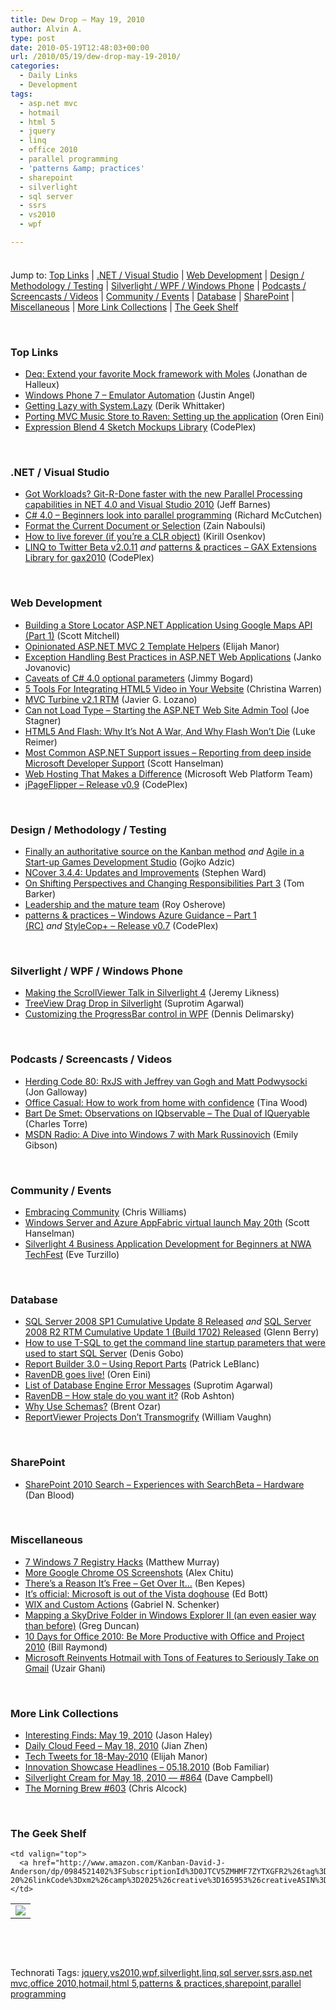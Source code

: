 ```yaml
---
title: Dew Drop – May 19, 2010
author: Alvin A.
type: post
date: 2010-05-19T12:48:03+00:00
url: /2010/05/19/dew-drop-may-19-2010/
categories:
  - Daily Links
  - Development
tags:
  - asp.net mvc
  - hotmail
  - html 5
  - jquery
  - linq
  - office 2010
  - parallel programming
  - 'patterns &amp; practices'
  - sharepoint
  - silverlight
  - sql server
  - ssrs
  - vs2010
  - wpf

---
```

<div class="wlWriterHeaderFooter" style="float:none; margin:0px; padding:4px 0px 4px 0px;">
</div>

Jump to: [Top Links][1] | [.NET / Visual Studio][2] | [Web Development][3] | [Design / Methodology / Testing][4] | [Silverlight / WPF / Windows Phone][5] | [Podcasts / Screencasts / Videos][6] | [Community / Events][7] | [Database][8] | [SharePoint][9] | [Miscellaneous][10] | [More Link Collections][11] | [The Geek Shelf][12] 

&#160;

### <a name="top"></a>Top Links

  * [Deq: Extend your favorite Mock framework with Moles][13] (Jonathan de Halleux)
  * [Windows Phone 7 – Emulator Automation][14] (Justin Angel)
  * [Getting Lazy with System.Lazy][15] (Derik Whittaker)
  * [Porting MVC Music Store to Raven: Setting up the application][16] (Oren Eini)
  * [Expression Blend 4 Sketch Mockups Library][17] (CodePlex)

&#160;

### <a name="dotnet"></a>.NET / Visual Studio

  * [Got Workloads? Git-R-Done faster with the new Parallel Processing capabilities in NET 4.0 and Visual Studio 2010][18] (Jeff Barnes)
  * [C# 4.0 &#8211; Beginners look into parallel programming][19] (Richard McCutchen)
  * [Format the Current Document or Selection][20] (Zain Naboulsi)
  * [How to live forever (if you’re a CLR object)][21] (Kirill Osenkov)
  * [LINQ to Twitter Beta v2.0.11][22]&#160;_and_&#160;[patterns & practices &#8211; GAX Extensions Library for gax2010][23] (CodePlex)

&#160;

### <a name="web"></a>Web Development

  * [Building a Store Locator ASP.NET Application Using Google Maps API (Part 1)][24] (Scott Mitchell)
  * [Opinionated ASP.NET MVC 2 Template Helpers][25] (Elijah Manor)
  * [Exception Handling Best Practices in ASP.NET Web Applications][26] (Janko Jovanovic)
  * [Caveats of C# 4.0 optional parameters][27] (Jimmy Bogard)
  * [5 Tools For Integrating HTML5 Video in Your Website][28] (Christina Warren)
  * [MVC Turbine v2.1 RTM][29] (Javier G. Lozano)
  * [Can not Load Type &#8211; Starting the ASP.NET Web Site Admin Tool][30] (Joe Stagner)
  * [HTML5 And Flash: Why It’s Not A War, And Why Flash Won’t Die][31] (Luke Reimer)
  * [Most Common ASP.NET Support issues &#8211; Reporting from deep inside Microsoft Developer Support][32] (Scott Hanselman)
  * [Web Hosting That Makes a Difference][33] (Microsoft Web Platform Team)
  * [jPageFlipper &#8211; Release v0.9][34] (CodePlex)

&#160;

### <a name="design"></a>Design / Methodology / Testing

  * [Finally an authoritative source on the Kanban method][35] _and_&#160;[Agile in a Start-up Games Development Studio][36] (Gojko Adzic)
  * [NCover 3.4.4: Updates and Improvements][37] (Stephen Ward)
  * [On Shifting Perspectives and Changing Responsibilities Part 3][38] (Tom Barker)
  * [Leadership and the mature team][39] (Roy Osherove)
  * [patterns & practices &#8211; Windows Azure Guidance &#8211; Part 1 (RC)][40]&#160;_and_&#160;[StyleCop+ &#8211; Release v0.7][41] (CodePlex)

&#160;

### <a name="silverlight"></a>Silverlight / WPF / Windows Phone

  * [Making the ScrollViewer Talk in Silverlight 4][42] (Jeremy Likness)
  * [TreeView Drag Drop in Silverlight][43] (Suprotim Agarwal)
  * [Customizing the ProgressBar control in WPF][44] (Dennis Delimarsky)

&#160;

### <a name="podcasts"></a>Podcasts / Screencasts / Videos

  * [Herding Code 80: RxJS with Jeffrey van Gogh and Matt Podwysocki][45] (Jon Galloway)
  * [Office Casual: How to work from home with confidence][46] (Tina Wood)
  * [Bart De Smet: Observations on IQbservable &#8211; The Dual of IQueryable][47] (Charles Torre)
  * [MSDN Radio: A Dive into Windows 7 with Mark Russinovich][48] (Emily Gibson)

&#160;

### <a name="events"></a>Community / Events

  * [Embracing Community][49] (Chris Williams)
  * [Windows Server and Azure AppFabric virtual launch May 20th][50] (Scott Hanselman)
  * [Silverlight 4 Business Application Development for Beginners at NWA TechFest][51] (Eve Turzillo)

&#160;

### <a name="db"></a>Database

  * [SQL Server 2008 SP1 Cumulative Update 8 Released][52] _and_&#160;[SQL Server 2008 R2 RTM Cumulative Update 1 (Build 1702) Released][53] (Glenn Berry)
  * [How to use T-SQL to get the command line startup parameters that were used to start SQL Server][54] (Denis Gobo)
  * [Report Builder 3.0 &#8211; Using Report Parts][55] (Patrick LeBlanc)
  * [RavenDB goes live!][56] (Oren Eini)
  * [List of Database Engine Error Messages][57] (Suprotim Agarwal)
  * [RavenDB – How stale do you want it?][58] (Rob Ashton)
  * [Why Use Schemas?][59] (Brent Ozar)
  * [ReportViewer Projects Don&#8217;t Transmogrify][60] (William Vaughn)

&#160;

### <a name="sp"></a>SharePoint

  * [SharePoint 2010 Search &#8211; Experiences with SearchBeta &#8211; Hardware][61] (Dan Blood)

&#160;

### <a name="misc"></a>Miscellaneous

  * [7 Windows 7 Registry Hacks][62] (Matthew Murray)
  * [More Google Chrome OS Screenshots][63] (Alex Chitu)
  * [There’s a Reason It’s Free – Get Over It…][64] (Ben Kepes)
  * [It&#8217;s official: Microsoft is out of the Vista doghouse][65] (Ed Bott)
  * [WIX and Custom Actions][66] (Gabriel N. Schenker)
  * [Mapping a SkyDrive Folder in Windows Explorer II (an even easier way than before)][67] (Greg Duncan)
  * [10 Days for Office 2010: Be More Productive with Office and Project 2010][68] (Bill Raymond)
  * [Microsoft Reinvents Hotmail with Tons of Features to Seriously Take on Gmail][69] (Uzair Ghani)

&#160;

### <a name="links"></a>More Link Collections

  * [Interesting Finds: May 19, 2010][70] (Jason Haley)
  * [Daily Cloud Feed &#8211; May 18, 2010][71] (Jian Zhen)
  * [Tech Tweets for 18-May-2010][72] (Elijah Manor)
  * [Innovation Showcase Headlines &#8211; 05.18.2010][73] (Bob Familiar)
  * [Silverlight Cream for May 18, 2010 &#8212; #864][74] (Dave Campbell)
  * [The Morning Brew #603][75] (Chris Alcock)

&#160;

### <a name="shelf"></a>The Geek Shelf

<table border="0" cellspacing="0" cellpadding="0">
  <tr>
    <td>
      <img data-recalc-dims="1" decoding="async" src="https://i0.wp.com/ecx.images-amazon.com/images/I/51S%252BJSdifGL._SL160_.jpg?w=660" />
    </td>
    
    <td valign="top">
      <a href="http://www.amazon.com/Kanban-David-J-Anderson/dp/0984521402%3FSubscriptionId%3D0JTCV5ZMHMF7ZYTXGFR2%26tag%3Dalvinashcraft-20%26linkCode%3Dxm2%26camp%3D2025%26creative%3D165953%26creativeASIN%3D0984521402">Kanban</a>
    </td>
  </tr>
</table>

&#160;

<div style="padding-bottom: 0px; margin: 0px; padding-left: 0px; padding-right: 0px; display: inline; float: none; padding-top: 0px" id="scid:C16BAC14-9A3D-4c50-9394-FBFEF7A93539:129886cb-8c59-4ef6-a3a6-a0455571251c" class="wlWriterSmartContent">
  <!--dotnetkickit-->
</div>

&#160;

<div style="padding-bottom: 0px; margin: 0px; padding-left: 0px; padding-right: 0px; display: inline; float: none; padding-top: 0px" id="scid:0767317B-992E-4b12-91E0-4F059A8CECA8:a438a739-5e6d-4b75-9abf-1568446c0dac" class="wlWriterSmartContent">
  Technorati Tags: <a href="http://technorati.com/tags/jquery" rel="tag">jquery</a>,<a href="http://technorati.com/tags/vs2010" rel="tag">vs2010</a>,<a href="http://technorati.com/tags/wpf" rel="tag">wpf</a>,<a href="http://technorati.com/tags/silverlight" rel="tag">silverlight</a>,<a href="http://technorati.com/tags/linq" rel="tag">linq</a>,<a href="http://technorati.com/tags/sql+server" rel="tag">sql server</a>,<a href="http://technorati.com/tags/ssrs" rel="tag">ssrs</a>,<a href="http://technorati.com/tags/asp.net+mvc" rel="tag">asp.net mvc</a>,<a href="http://technorati.com/tags/office+2010" rel="tag">office 2010</a>,<a href="http://technorati.com/tags/hotmail" rel="tag">hotmail</a>,<a href="http://technorati.com/tags/html+5" rel="tag">html 5</a>,<a href="http://technorati.com/tags/patterns+%26+practices" rel="tag">patterns & practices</a>,<a href="http://technorati.com/tags/sharepoint" rel="tag">sharepoint</a>,<a href="http://technorati.com/tags/parallel+programming" rel="tag">parallel programming</a>
</div>

 [1]: https://morningdew-bpc6g3a0fgaxdxcu.eastus2-01.azurewebsites.net/#top
 [2]: https://morningdew-bpc6g3a0fgaxdxcu.eastus2-01.azurewebsites.net/#dotnet
 [3]: https://morningdew-bpc6g3a0fgaxdxcu.eastus2-01.azurewebsites.net/#web
 [4]: https://morningdew-bpc6g3a0fgaxdxcu.eastus2-01.azurewebsites.net/#design
 [5]: https://morningdew-bpc6g3a0fgaxdxcu.eastus2-01.azurewebsites.net/#silverlight
 [6]: https://morningdew-bpc6g3a0fgaxdxcu.eastus2-01.azurewebsites.net/#podcasts
 [7]: https://morningdew-bpc6g3a0fgaxdxcu.eastus2-01.azurewebsites.net/#events
 [8]: https://morningdew-bpc6g3a0fgaxdxcu.eastus2-01.azurewebsites.net/#db
 [9]: https://morningdew-bpc6g3a0fgaxdxcu.eastus2-01.azurewebsites.net/#sp
 [10]: https://morningdew-bpc6g3a0fgaxdxcu.eastus2-01.azurewebsites.net/#misc
 [11]: https://morningdew-bpc6g3a0fgaxdxcu.eastus2-01.azurewebsites.net/#links
 [12]: https://morningdew-bpc6g3a0fgaxdxcu.eastus2-01.azurewebsites.net/#shelf
 [13]: http://feedproxy.google.com/~r/PelisFarm/~3/2hTMJwGDf_8/DeqExtendYourFavoriteMockFrameworkWithMoles.aspx
 [14]: http://justinangel.net/WindowsPhone7EmulatorAutomation
 [15]: http://feedproxy.google.com/~r/Devlicious/~3/rZRxMFns04k/getting-lazy-with-system-lazy.aspx
 [16]: http://feedproxy.google.com/~r/AyendeRahien/~3/X7Dnaqlv47w/porting-mvc-music-store-to-raven-setting-up-the-application.aspx
 [17]: http://expressionblend.codeplex.com/releases/view/45452
 [18]: http://feedproxy.google.com/~r/ArchitectureTheHarmonyOfMathematicalPrecision/~3/Jz1VVRX2JjY/got-workloads-git-r-done-faster-with-the-new-parallel-processing-capabilities-in-net-4-0-and-visual-studio-2010.aspx
 [19]: http://feeds.dzone.com/~r/zones/dotnet/~3/XdyYYmPC2Xw/c-40-begginers-look-parallel
 [20]: http://feedproxy.google.com/~r/zainnab/~3/s8w1Cy3T5VM/format-the-current-document-or-selection-vstipedit0057.aspx
 [21]: http://blogs.msdn.com/kirillosenkov/archive/2010/05/18/how-to-live-forever-if-you-re-a-clr-object.aspx
 [22]: http://linqtotwitter.codeplex.com/releases/view/45450
 [23]: http://gel.codeplex.com/releases/view/45475
 [24]: http://www.4guysfromrolla.com/articles/051910-1.aspx
 [25]: http://elijahmanor.com/webdevdotnet/post.aspx?id=956e23e3-3181-4445-91b9-9e959f43d45f
 [26]: http://www.jankoatwarpspeed.com/post/2008/06/02/Exception-handling-best-practices-in-ASPNET-web-applications.aspx
 [27]: http://feedproxy.google.com/~r/LosTechies/~3/jBmvt5y6MkU/caveats-of-c-4-0-optional-parameters.aspx
 [28]: http://feedproxy.google.com/~r/Mashable/~3/qSXSBRgAUjI/
 [29]: http://feedproxy.google.com/~r/lozanotek/~3/bAKCHK8kJ-A/mvc_turbine_v2.1_rtm.aspx
 [30]: http://misfitgeek.com/blog/aspnet/can-not-load-type-starting-the-asp-net-web-site-admin-tool/
 [31]: http://www.smashingmagazine.com/2010/05/18/html5-and-flash-why-its-not-a-war-and-why-flash-wont-die/
 [32]: http://feedproxy.google.com/~r/ScottHanselman/~3/QLZuPQkfalU/MostCommonASPNETSupportIssuesReportingFromDeepInsideMicrosoftDeveloperSupport.aspx
 [33]: http://blogs.msdn.com/webplatform/archive/2010/05/18/web-hosting-that-makes-a-difference.aspx
 [34]: http://jpageflipper.codeplex.com/releases/view/45532
 [35]: http://gojko.net/2010/05/18/finally-an-authoritative-source-on-the-kanban-method/
 [36]: http://gojko.net/2010/05/19/agile-in-a-start-up-games-development-studio/
 [37]: http://feedproxy.google.com/~r/NCover/~3/hctenbqdbsk/ncover-344:-updates-and-improvements
 [38]: http://feeds.oreilly.com/~r/oreilly/news/~3/TixA25S168w/on-shifting-perspectives-and-c-2.html
 [39]: http://feedproxy.google.com/~r/5whys/~3/vGSSpwCN8F0/leadership-and-the-mature-team.html
 [40]: http://wag.codeplex.com/releases/view/45438
 [41]: http://stylecopplus.codeplex.com/releases/view/45437
 [42]: http://feedproxy.google.com/~r/CSharperImage/~3/qVMs_vUqwo8/making-scrollviewer-talk-in-silverlight.html
 [43]: http://feedproxy.google.com/~r/netCurryRecentArticles/~3/i0VSox_2eIE/ShowArticle.aspx
 [44]: http://feeds.dzone.com/~r/zones/dotnet/~3/ZFN_-zegaH0/customizing-progressbar
 [45]: http://feedproxy.google.com/~r/HerdingCode/~3/NZdNPZzqHmw/
 [46]: http://channel9.msdn.com/shows/TheOfficeBlog/Office-Casual-How-to-work-from-home-with-confidence/
 [47]: http://channel9.msdn.com/shows/Going+Deep/Bart-De-Smet-Observations-on-IQbservable-The-Dual-of-IQueryable/
 [48]: http://channel9.msdn.com/posts/egibson/MSDN-Radio-A-Dive-into-Windows-7-with-Mark-Russinovich/
 [49]: http://feedproxy.google.com/~r/ChrisGWilliams/~3/iiqFibApBp8/139911.aspx
 [50]: http://feedproxy.google.com/~r/ScottHanselman/~3/71aWUMdkNQE/WindowsServerAndAzureAppFabricVirtualLaunchMay20th.aspx
 [51]: http://helpcentral.componentone.com/CS/Marketing_Blogs/b/c1buzz/archive/2010/05/18/silverlight-4-business-application-development-for-beginners-at-nwa-techfest.aspx
 [52]: http://www.sqlservercentral.com/blogs/glennberry/archive/2010/05/18/sql-server-2008-sp1-cumulative-update-8-released.aspx
 [53]: http://www.sqlservercentral.com/blogs/glennberry/archive/2010/05/18/sql-server-2008-r2-rtm-cumulative-update-1-_2800_build-1702_2900_-released.aspx
 [54]: http://blogs.lessthandot.com/index.php/DataMgmt/DBAdmin/MSSQLServerAdmin/how-to-use-t-sql-to-get-the-command-line
 [55]: http://www.sqlservercentral.com/blogs/sqldownsouth/archive/2010/05/18/report-builder-3.0-_2D00_-using-report-parts.aspx
 [56]: http://feedproxy.google.com/~r/AyendeRahien/~3/dgP_6cR9eOc/ravendb-goes-live.aspx
 [57]: http://feedproxy.google.com/~r/sqlservercurry/blog/~3/bgYqQlXSlaQ/list-of-database-engine-error-messages.html
 [58]: http://feedproxy.google.com/~r/RobAshton/~3/DkvAWliMnpY/ravendb-handling-stale-indexes.aspx
 [59]: http://www.brentozar.com/archive/2010/05/why-use-schemas/
 [60]: http://betav.com/blog/billva/2010/05/reportviewer-projects-dont-tra.html
 [61]: http://blogs.msdn.com/enterprisesearch/archive/2010/05/17/searchbeta-hardware.aspx
 [62]: http://feedproxy.google.com/~r/ziffdavis/extremetech/~3/zF6u80w_BBw/0,2845,2363929,00.asp
 [63]: http://googlesystem.blogspot.com/2010/05/more-google-chrome-os-screenshots.html
 [64]: http://feedproxy.google.com/~r/CloudAve/~3/CqVL_pBpDYU/there-s-a-reason-it-s-free-get-over-it
 [65]: http://feedproxy.google.com/~r/zdnet/Bott/~3/78gX8dY1pvc/2157
 [66]: http://feedproxy.google.com/~r/LosTechies/~3/jA1Ar4A_DYo/wix-and-custom-actions.aspx
 [67]: http://coolthingoftheday.blogspot.com/2010/05/mapping-skydrive-folder-in-windows.html
 [68]: http://blogs.msdn.com/mvpawardprogram/archive/2010/05/19/10-days-for-office-2010-be-more-productive-with-office-and-project.aspx
 [69]: http://feedproxy.google.com/~r/RedmondPie/~3/eBvBhTH7S00/
 [70]: http://jasonhaley.com/blog/post.aspx?id=1c77fbe8-9da7-4854-9e51-4094991b1393
 [71]: http://feedproxy.google.com/~r/onsaas/~3/EwMNIr05jY0/
 [72]: http://elijahmanor.com/webdevdotnet/post.aspx?id=15dffe4e-369f-4fbc-8da5-f24418c4c55f
 [73]: http://feedproxy.google.com/~r/msdn/bobfamiliar/~3/5yWRp2l7aKE/innovation-showcase-headlines-05-18-2010.aspx
 [74]: http://geekswithblogs.net/WynApseTechnicalMusings/archive/2010/05/18/139930.aspx
 [75]: http://feedproxy.google.com/~r/ReflectivePerspective/~3/ZorDyWv2ZHs/